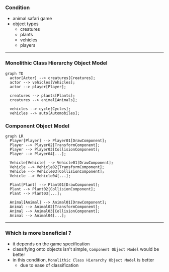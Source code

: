 
### Condition
- animal safari game
- object types
  - creatures
  - plants
  - vehicles
  - players

---

### Monolithic Class Hierarchy Object Model

```mermaid
graph TD
  actor[Actor] --> creatures[Creatures];
  actor --> vehicles[Vehicles];
  actor --> player[Player];

  creatures --> plants[Plants];
  creatures --> animal[Animals];

  vehicles --> cycle[Cycles];
  vehicles --> auto[Automobiles];
```

### Component Object Model

```mermaid
graph LR
  Player[Player] --> Player01[DrawComponent];
  Player --> Player02[TransformComponent];
  Player --> Player03[CollisionComponent];
  Player --> Player04[...];

  Vehicle[Vehicle] --> Vehicle01[DrawComponent];
  Vehicle --> Vehicle02[TransformComponent];
  Vehicle --> Vehicle03[CollisionComponent];
  Vehicle --> Vehicle04[...];

  Plant[Plant] --> Plant01[DrawComponent];
  Plant --> Plant02[CollisionComponent];
  Plant --> Plant03[...];

  Animal[Animal] --> Animal01[DrawComponent];
  Animal --> Animal02[TransformComponent];
  Animal --> Animal03[CollisionComponent];
  Animal --> Animal04[...];
```

---

### Which is more beneficial ?
- it depends on the game specification
- classifying onto objects isn't simple, `Component Object Model` would be better
- in this condition, `Monolithic Class Hierarchy Object Model` is better
  - due to ease of classification
